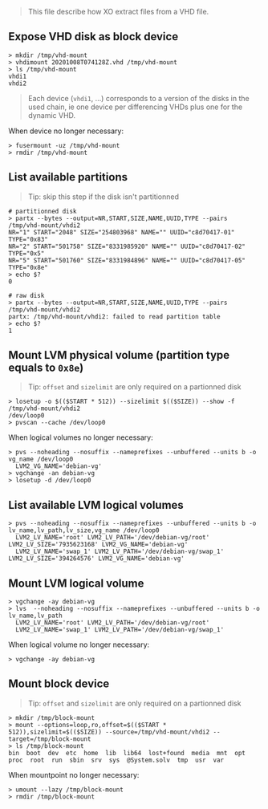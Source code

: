 > This file describe how XO extract files from a VHD file.

## Expose VHD disk as block device

```
> mkdir /tmp/vhd-mount
> vhdimount 20201008T074128Z.vhd /tmp/vhd-mount
> ls /tmp/vhd-mount
vhdi1
vhdi2
```

> Each device (`vhdi1`, …) corresponds to a version of the disks in the used chain, ie one device per differencing VHDs plus one for the dynamic VHD.

When device no longer necessary:

```
> fusermount -uz /tmp/vhd-mount
> rmdir /tmp/vhd-mount
```

## List available partitions

> Tip: skip this step if the disk isn't partitionned

```
# partitionned disk
> partx --bytes --output=NR,START,SIZE,NAME,UUID,TYPE --pairs /tmp/vhd-mount/vhdi2
NR="1" START="2048" SIZE="254803968" NAME="" UUID="c8d70417-01" TYPE="0x83"
NR="2" START="501758" SIZE="8331985920" NAME="" UUID="c8d70417-02" TYPE="0x5"
NR="5" START="501760" SIZE="8331984896" NAME="" UUID="c8d70417-05" TYPE="0x8e"
> echo $?
0

# raw disk
> partx --bytes --output=NR,START,SIZE,NAME,UUID,TYPE --pairs /tmp/vhd-mount/vhdi2
partx: /tmp/vhd-mount/vhdi2: failed to read partition table
> echo $?
1
```

## Mount LVM physical volume (partition type equals to `0x8e`)

> Tip: `offset` and `sizelimit` are only required on a partionned disk

```
> losetup -o $(($START * 512)) --sizelimit $(($SIZE)) --show -f /tmp/vhd-mount/vhdi2
/dev/loop0
> pvscan --cache /dev/loop0
```

When logical volumes no longer necessary:

```
> pvs --noheading --nosuffix --nameprefixes --unbuffered --units b -o vg_name /dev/loop0
  LVM2_VG_NAME='debian-vg'
> vgchange -an debian-vg
> losetup -d /dev/loop0
```

## List available LVM logical volumes

```
> pvs --noheading --nosuffix --nameprefixes --unbuffered --units b -o lv_name,lv_path,lv_size,vg_name /dev/loop0
  LVM2_LV_NAME='root' LVM2_LV_PATH='/dev/debian-vg/root' LVM2_LV_SIZE='7935623168' LVM2_VG_NAME='debian-vg'
  LVM2_LV_NAME='swap_1' LVM2_LV_PATH='/dev/debian-vg/swap_1' LVM2_LV_SIZE='394264576' LVM2_VG_NAME='debian-vg'
```

## Mount LVM logical volume

```
> vgchange -ay debian-vg
> lvs  --noheading --nosuffix --nameprefixes --unbuffered --units b -o lv_name,lv_path
  LVM2_LV_NAME='root' LVM2_LV_PATH='/dev/debian-vg/root'
  LVM2_LV_NAME='swap_1' LVM2_LV_PATH='/dev/debian-vg/swap_1'
```

When logical volume no longer necessary:

```
> vgchange -ay debian-vg
```

## Mount block device

>  Tip: `offset` and `sizelimit` are only required on a partionned disk

```
> mkdir /tmp/block-mount
> mount --options=loop,ro,offset=$(($START * 512)),sizelimit=$(($SIZE)) --source=/tmp/vhd-mount/vhdi2 --target=/tmp/block-mount
> ls /tmp/block-mount
bin  boot  dev	etc  home  lib	lib64  lost+found  media  mnt  opt  proc  root	run  sbin  srv	sys  @System.solv  tmp	usr  var
```

When mountpoint no longer necessary:

```
> umount --lazy /tmp/block-mount
> rmdir /tmp/block-mount
```
